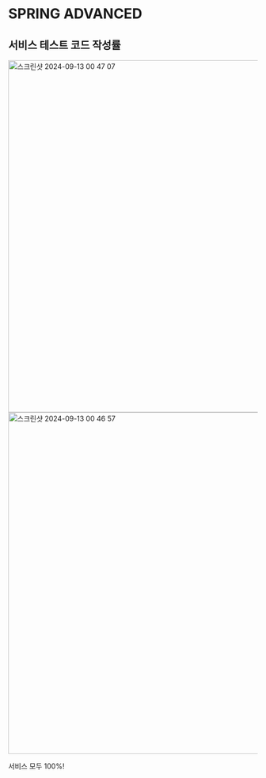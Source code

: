 # SPRING ADVANCED
## 서비스 테스트 코드 작성률

<img width="711" alt="스크린샷 2024-09-13 00 47 07" src="https://github.com/user-attachments/assets/5c0f5d2c-e996-4a1d-af2a-afe06a3550f1">
<img width="690" alt="스크린샷 2024-09-13 00 46 57" src="https://github.com/user-attachments/assets/55a858b2-7b44-47af-b4ca-2f9d227c0881">

서비스 모두 100%!
